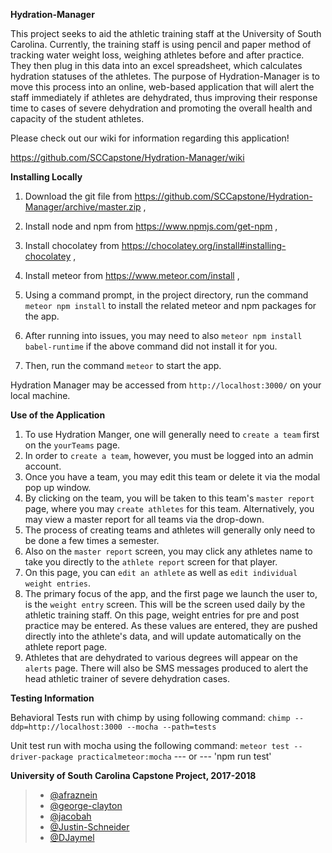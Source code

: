 **Hydration-Manager**

This project seeks to aid the athletic training staff at the University of South Carolina.
Currently, the training staff is using pencil and paper method of tracking water weight loss, weighing athletes before and after practice.
They then plug in this data into an excel spreadsheet, which calculates hydration statuses of the athletes.
The purpose of Hydration-Manager is to move this process into an online, web-based application that will alert the staff immediately if athletes are dehydrated,
thus improving their response time to cases of severe dehydration and promoting the overall health and capacity of the student athletes.

Please check out our wiki for information regarding this application!

https://github.com/SCCapstone/Hydration-Manager/wiki

**Installing Locally**

1. Download the git file from https://github.com/SCCapstone/Hydration-Manager/archive/master.zip ,
2. Install node and npm from https://www.npmjs.com/get-npm ,
3. Install chocolatey from https://chocolatey.org/install#installing-chocolatey ,
4. Install meteor from https://www.meteor.com/install ,

5. Using a command prompt, in the project directory, run the command `meteor npm install` to install the related meteor and npm packages for the app.
6.  After running into issues, you may need to also `meteor npm install babel-runtime` if the above command did not install it for you.
7. Then, run the command `meteor` to start the app.

Hydration Manager may be accessed from `http://localhost:3000/` on your local machine.

**Use of the Application**

1. To use Hydration Manger, one will generally need to `create a team` first on the `yourTeams` page.
2. In order to `create a team`, however, you must be logged into an admin account.
3. Once you have a team, you may edit this team or delete it via the modal pop up window. 
4. By clicking on the team, you will be taken to this team's `master report` page, 
where you may `create athletes` for this team. Alternatively, you may view a master report for all teams via the drop-down.
5. The process of creating teams and athletes will generally only need to be done a few times a semester.
6. Also on the `master report` screen, 
you may click any athletes name to take you directly to the `athlete report` screen for that player. 
7. On this page, you can `edit an athlete` as well as `edit individual weight entries`.
8. The primary focus of the app, and the first page we launch the user to, is the `weight entry` screen. This will be the screen used daily by the athletic training staff.
On this page, weight entries for pre and post practice may be entered. As these values are entered, they are pushed directly into the athlete's data, and will update automatically on the athlete report page.
9. Athletes that are dehydrated to various degrees will appear on the `alerts` page. There will also be SMS messages produced to alert the head athletic trainer of severe dehydration cases.




**Testing Information**

Behavioral Tests run with chimp by using following command:
`chimp --ddp=http://localhost:3000 --mocha --path=tests`

Unit test run with mocha using the following command:
`meteor test --driver-package practicalmeteor:mocha`
                    --- or ---
                  'npm run test'

**University of South Carolina Capstone Project, 2017-2018**
> * [@afraznein](https://github.com/afraznein)
> * [@george-clayton](https://github.com/george-clayton)
> * [@jacobah](https://github.com/jacobah)
> * [@Justin-Schneider](https://github.com/Justin-Schneider)
> * [@DJaymel](https://github.com/DJaymel)

